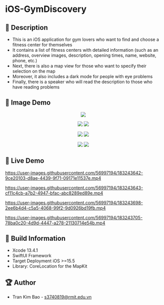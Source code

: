 # iOS-GymDiscovery

## 📖 Description

- This is an iOS application for gym lovers who want to find and choose a fitness center for themselves
- It contains a list of fitness centers with detailed information (such as an address, overview images, description, opening times, name, website, phone, etc.)
- Next, there is also a map view for those who want to specify their selection on the map
- Moreover, it also includes a dark mode for people with eye problems
- Finally, there is a speaker who will read the description to those who have reading problems

## 🔮 Image Demo
<p align="center">
  <img src="./GymDiscovery/GymDiscovery/Preview Content/WelcomeView.png">
</p>

<p align="center">
  <img src="./GymDiscovery/GymDiscovery/Preview Content/ListView.png">
  <img src="./GymDiscovery/GymDiscovery/Preview Content/SearchView.png">
</p>

<p align="center">
  <img src="./GymDiscovery/GymDiscovery/Preview Content/DetailView.png">
  <img src="./GymDiscovery/GymDiscovery/Preview Content/DetailView2.png">
</p>

<p align="center">
  <img src="./GymDiscovery/GymDiscovery/Preview Content/DetailView3.png">
  <img src="./GymDiscovery/GymDiscovery/Preview Content/DetailView4.png">
</p>

## 🔮 Live Demo

https://user-images.githubusercontent.com/56997194/183243642-9ce20103-d8ae-4439-9f71-09171e11537e.mp4


https://user-images.githubusercontent.com/56997194/183243643-cf11c4cb-a7b2-4947-bfac-abc8289ed89e.mp4


https://user-images.githubusercontent.com/56997194/183243698-2ee6b4d4-c5a5-4068-99f2-9d0926bd19fb.mp4


https://user-images.githubusercontent.com/56997194/183243705-78ba0c20-4d9d-4447-a278-21130714e54b.mp4


## 🔧 Build Information
- Xcode 13.4.1
- SwiftUI Framework
- Target Deployment iOS >=15.5
- Library: CoreLocation for the MapKit

## 🏆 Author
- Tran Kim Bao - s3740819@rmit.edu.vn
